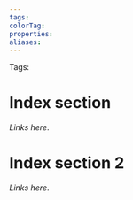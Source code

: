 ```yaml
---
tags:
colorTag:
properties:
aliases:
---
```


Tags: 

# Index section

*Links here*.

# Index section 2

*Links here*.
